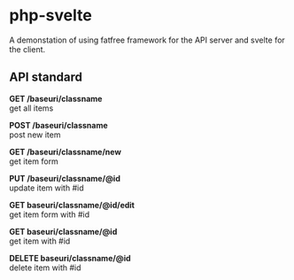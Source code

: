 # php-svelte
A demonstation of using fatfree framework for the API server and svelte for the client.

## API standard

**GET /baseuri/classname**   
get all items

**POST /baseuri/classname**     
post new item

**GET /baseuri/classname/new**      
get item form

**PUT /baseuri/classname/@id**       
update item with #id

**GET baseuri/classname/@id/edit**       
get item form with #id

**GET baseuri/classname/@id**  
get item with #id

**DELETE baseuri/classname/@id**     
delete item with #id
